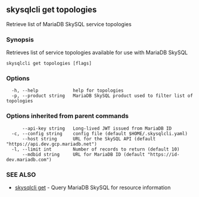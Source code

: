 ## skysqlcli get topologies

Retrieve list of MariaDB SkySQL service topologies

### Synopsis

Retrieves list of service topologies available for use with MariaDB SkySQL

```
skysqlcli get topologies [flags]
```

### Options

```
  -h, --help             help for topologies
  -p, --product string   MariaDB SkySQL product used to filter list of topologies
```

### Options inherited from parent commands

```
      --api-key string   Long-lived JWT issued from MariaDB ID
  -c, --config string    config file (default $HOME/.skysqlcli.yaml)
      --host string      URL for the SkySQL API (default "https://api.dev.gcp.mariadb.net")
  -l, --limit int        Number of records to return (default 10)
      --mdbid string     URL for MariaDB ID (default "https://id-dev.mariadb.com")
```

### SEE ALSO

* [skysqlcli get](skysqlcli_get.md)	 - Query MariaDB SkySQL for resource information

